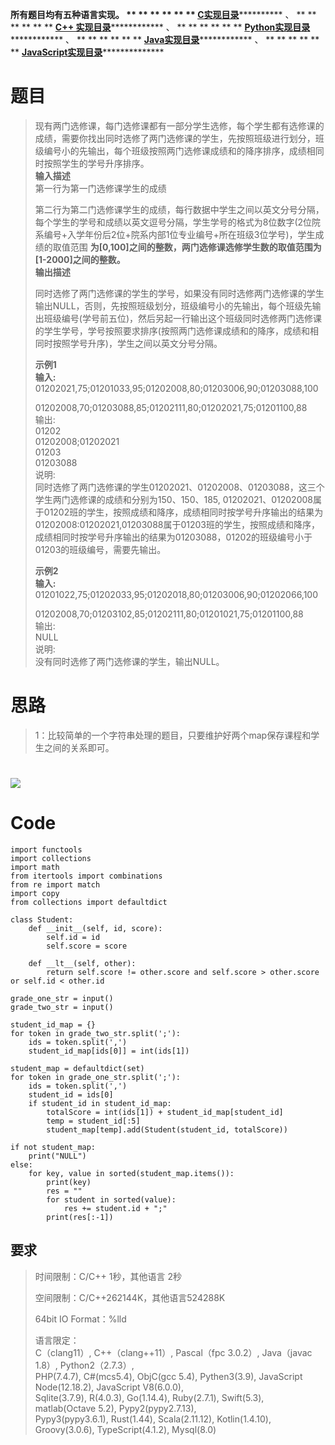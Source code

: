 **所有题目均有五种语言实现。 ** ** ** ** ** **
**[C实现目录](https://renjie.blog.csdn.net/article/details/129190260
"C实现目录")************** 、 ** ** ** ** ** ** **[C++
实现目录](https://blog.csdn.net/misayaaaaa/category_12036814.html "C++
实现目录")************** 、 ** ** ** ** ** **
**[Python实现目录](https://blog.csdn.net/misayaaaaa/category_12111005.html
"Python实现目录")************** 、 ** ** ** ** ** **
**[Java实现目录](https://blog.csdn.net/misayaaaaa/category_12111006.html
"Java实现目录")************** 、 ** ** ** ** ** **
**[JavaScript实现目录](https://blog.csdn.net/misayaaaaa/category_12199270.html
"JavaScript实现目录")****************

# 题目

>
> 现有两门选修课，每门选修课都有一部分学生选修，每个学生都有选修课的成绩，需要你找出同时选修了两门选修课的学生，先按照班级进行划分，班级编号小的先输出，每个班级按照两门选修课成绩和的降序排序，成绩相同时按照学生的学号升序排序。  
>  **输入描述**  
>  第一行为第一门选修课学生的成绩
>
>
> 第二行为第二门选修课学生的成绩，每行数据中学生之间以英文分号分隔，每个学生的学号和成绩以英文逗号分隔，学生学号的格式为8位数字(2位院系编号+入学年份后2位+院系内部1位专业编号+所在班级3位学号)，学生成绩的取值范围
> **为[0,100]之间的整数，两门选修课选修学生数的取值范围为[1-2000]之间的整数。  
>  输出描述**  
>
> 同时选修了两门选修课的学生的学号，如果没有同时选修两门选修课的学生输出NULL，否则，先按照班级划分，班级编号小的先输出，每个班级先输出班级编号(学号前五位)，然后另起一行输出这个班级同时选修两门选修课的学生学号，学号按照要求排序(按照两门选修课成绩和的降序，成绩和相同时按照学号升序)，学生之间以英文分号分隔。
>
> **示例1  
>  输入:**  
>  01202021,75;01201033,95;01202008,80;01203006,90;01203088,100
>
> 01202008,70;01203088,85;01202111,80;01202021,75;01201100,88  
>  输出:  
>  01202  
>  01202008;01202021  
>  01203  
>  01203088  
>  说明:  
>  同时选修了两门选修课的学生01202021、01202008、01203088，这三个学生两门选修课的成绩和分别为150、150、185,
> 01202021、01202008属于01202班的学生，按照成绩和降序，成绩相同时按学号升序输出的结果为01202008:01202021,01203088属于01203班的学生，按照成绩和降序，成绩相同时按学号升序输出的结果为01203088，01202的班级编号小于01203的班级编号，需要先输出。
>
> **示例2  
>  输入:**  
>  01201022,75;01202033,95;01202018,80;01203006,90;01202066,100
>
> 01202008,70;01203102,85;01202111,80;01201021,75;01201100,88  
>  输出:  
>  NULL  
>  说明:  
>  没有同时选修了两门选修课的学生，输出NULL。

# 思路

> 1：比较简单的一个字符串处理的题目，只要维护好两个map保存课程和学生之间的关系即可。

# ![](https://img-blog.csdnimg.cn/1b28bd1645934fd5bd84eaefbfa0298e.jpeg)

# Code

    
    
    import functools
    import collections
    import math
    from itertools import combinations
    from re import match
    import copy 
    from collections import defaultdict
    
    class Student:
        def __init__(self, id, score):
            self.id = id
            self.score = score
        
        def __lt__(self, other):
            return self.score != other.score and self.score > other.score or self.id < other.id
    
    grade_one_str = input()
    grade_two_str = input()
    
    student_id_map = {}
    for token in grade_two_str.split(';'):
        ids = token.split(',')
        student_id_map[ids[0]] = int(ids[1])
    
    student_map = defaultdict(set)
    for token in grade_one_str.split(';'):
        ids = token.split(',')
        student_id = ids[0]
        if student_id in student_id_map:
            totalScore = int(ids[1]) + student_id_map[student_id]
            temp = student_id[:5]
            student_map[temp].add(Student(student_id, totalScore))
    
    if not student_map:
        print("NULL")
    else:
        for key, value in sorted(student_map.items()):
            print(key)
            res = ""
            for student in sorted(value):
                res += student.id + ";"
            print(res[:-1])

## 要求

> 时间限制：C/C++ 1秒，其他语言 2秒
>
> 空间限制：C/C++262144K，其他语言524288K
>
> 64bit IO Format：%lld
>
> 语言限定：  
>  C（clang11）, C++（clang++11）, Pascal（fpc 3.0.2）, Java（javac 1.8）,
> Python2（2.7.3）,  
>  PHP(7.4.7), C#(mcs5.4), ObjC(gcc 5.4), Pythen3(3.9), JavaScript
> Node(12.18.2), JavaScript V8(6.0.0),  
>  Sqlite(3.7.9), R(4.0.3), Go(1.14.4), Ruby(2.7.1), Swift(5.3), matlab(Octave
> 5.2), Pypy2(pypy2.7.13),  
>  Pypy3(pypy3.6.1), Rust(1.44), Scala(2.11.12), Kotlin(1.4.10),
> Groovy(3.0.6), TypeScript(4.1.2), Mysql(8.0)

